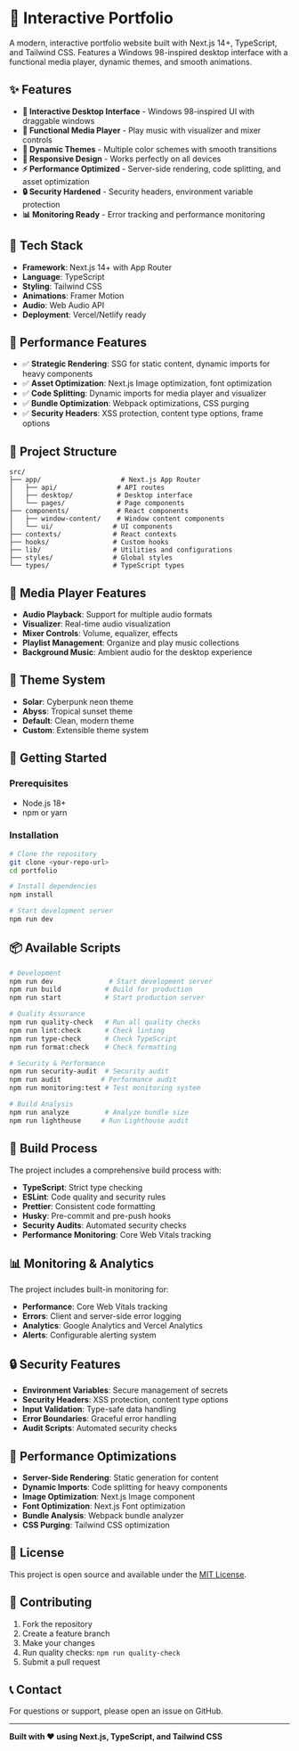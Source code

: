 # 🎵 Interactive Portfolio

A modern, interactive portfolio website built with Next.js 14+, TypeScript, and Tailwind CSS. Features a Windows 98-inspired desktop interface with a functional media player, dynamic themes, and smooth animations.

## ✨ Features

- **🎨 Interactive Desktop Interface** - Windows 98-inspired UI with draggable windows
- **🎵 Functional Media Player** - Play music with visualizer and mixer controls
- **🌙 Dynamic Themes** - Multiple color schemes with smooth transitions
- **📱 Responsive Design** - Works perfectly on all devices
- **⚡ Performance Optimized** - Server-side rendering, code splitting, and asset optimization
- **🔒 Security Hardened** - Security headers, environment variable protection
- **📊 Monitoring Ready** - Error tracking and performance monitoring

## 🚀 Tech Stack

- **Framework**: Next.js 14+ with App Router
- **Language**: TypeScript
- **Styling**: Tailwind CSS
- **Animations**: Framer Motion
- **Audio**: Web Audio API
- **Deployment**: Vercel/Netlify ready

## 🎯 Performance Features

- ✅ **Strategic Rendering**: SSG for static content, dynamic imports for heavy components
- ✅ **Asset Optimization**: Next.js Image optimization, font optimization
- ✅ **Code Splitting**: Dynamic imports for media player and visualizer
- ✅ **Bundle Optimization**: Webpack optimizations, CSS purging
- ✅ **Security Headers**: XSS protection, content type options, frame options

## 📁 Project Structure

```
src/
├── app/                    # Next.js App Router
│   ├── api/               # API routes
│   ├── desktop/           # Desktop interface
│   └── pages/             # Page components
├── components/            # React components
│   ├── window-content/    # Window content components
│   └── ui/               # UI components
├── contexts/             # React contexts
├── hooks/                # Custom hooks
├── lib/                  # Utilities and configurations
├── styles/               # Global styles
└── types/                # TypeScript types
```

## 🎵 Media Player Features

- **Audio Playback**: Support for multiple audio formats
- **Visualizer**: Real-time audio visualization
- **Mixer Controls**: Volume, equalizer, effects
- **Playlist Management**: Organize and play music collections
- **Background Music**: Ambient audio for the desktop experience

## 🎨 Theme System

- **Solar**: Cyberpunk neon theme
- **Abyss**: Tropical sunset theme
- **Default**: Clean, modern theme
- **Custom**: Extensible theme system

## 🚀 Getting Started

### Prerequisites
- Node.js 18+ 
- npm or yarn

### Installation
```bash
# Clone the repository
git clone <your-repo-url>
cd portfolio

# Install dependencies
npm install

# Start development server
npm run dev
```

## 📦 Available Scripts

```bash
# Development
npm run dev              # Start development server
npm run build           # Build for production
npm run start           # Start production server

# Quality Assurance
npm run quality-check   # Run all quality checks
npm run lint:check      # Check linting
npm run type-check      # Check TypeScript
npm run format:check    # Check formatting

# Security & Performance
npm run security-audit  # Security audit
npm run audit          # Performance audit
npm run monitoring:test # Test monitoring system

# Build Analysis
npm run analyze         # Analyze bundle size
npm run lighthouse     # Run Lighthouse audit
```

## 🔧 Build Process

The project includes a comprehensive build process with:

- **TypeScript**: Strict type checking
- **ESLint**: Code quality and security rules
- **Prettier**: Consistent code formatting
- **Husky**: Pre-commit and pre-push hooks
- **Security Audits**: Automated security checks
- **Performance Monitoring**: Core Web Vitals tracking
## 📊 Monitoring & Analytics

The project includes built-in monitoring for:

- **Performance**: Core Web Vitals tracking
- **Errors**: Client and server-side error logging
- **Analytics**: Google Analytics and Vercel Analytics
- **Alerts**: Configurable alerting system

## 🔒 Security Features

- **Environment Variables**: Secure management of secrets
- **Security Headers**: XSS protection, content type options
- **Input Validation**: Type-safe data handling
- **Error Boundaries**: Graceful error handling
- **Audit Scripts**: Automated security checks

## 🎯 Performance Optimizations

- **Server-Side Rendering**: Static generation for content
- **Dynamic Imports**: Code splitting for heavy components
- **Image Optimization**: Next.js Image component
- **Font Optimization**: Next.js Font optimization
- **Bundle Analysis**: Webpack bundle analyzer
- **CSS Purging**: Tailwind CSS optimization

## 📝 License

This project is open source and available under the [MIT License](LICENSE).

## 🤝 Contributing

1. Fork the repository
2. Create a feature branch
3. Make your changes
4. Run quality checks: `npm run quality-check`
5. Submit a pull request

## 📞 Contact

For questions or support, please open an issue on GitHub.

---

**Built with ❤️ using Next.js, TypeScript, and Tailwind CSS**

